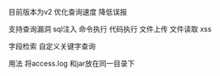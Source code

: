 目前版本为v2
  优化查询速度
  降低误报

支持查询漏洞
  sql注入
  命令执行
  代码执行
  文件上传
  文件读取
  xss
  
字段检索
  自定义关键字查询
  
用法
  将access.log 和jar放在同一目录下
